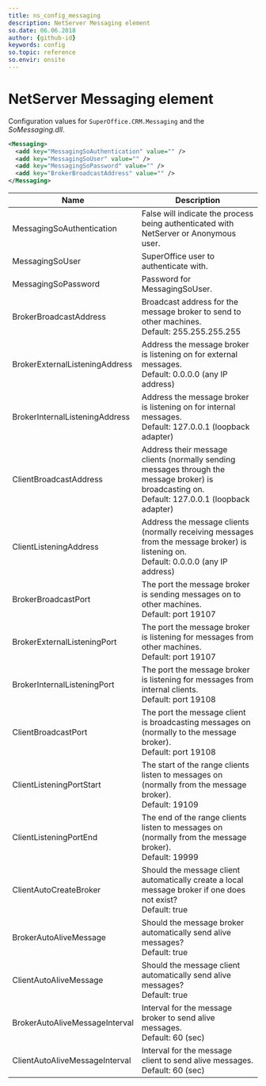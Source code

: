 ```yaml
---
title: ns_config_messaging
description: NetServer Messaging element
so.date: 06.06.2018
author: {github-id}
keywords: config
so.topic: reference
so.envir: onsite
---
```


# NetServer Messaging element

Configuration values for `SuperOffice.CRM.Messaging` and the *SoMessaging.dll*.

```XML
<Messaging>
  <add key="MessagingSoAuthentication" value="" />
  <add key="MessagingSoUser" value="" />
  <add key="MessagingSoPassword" value="" />
  <add key="BrokerBroadcastAddress" value="" />
</Messaging>
```

| Name | Description |
|---|---|
| MessagingSoAuthentication | False will indicate the process being authenticated with NetServer or Anonymous user. |
| MessagingSoUser | SuperOffice user to authenticate with. |
| MessagingSoPassword | Password for MessagingSoUser. |
| BrokerBroadcastAddress | Broadcast address for the message broker to send to other machines.<br>Default: 255.255.255.255 |
| BrokerExternalListeningAddress | Address the message broker is listening on for external messages.<br>Default: 0.0.0.0 (any IP address) |
| BrokerInternalListeningAddress | Address the message broker is listening on for internal messages.<br>Default: 127.0.0.1 (loopback adapter) |
| ClientBroadcastAddress | Address their message clients (normally sending messages through the message broker) is broadcasting on.<br>Default: 127.0.0.1 (loopback adapter) |
| ClientListeningAddress | Address the message clients (normally receiving messages from the message broker) is listening on.<br>Default: 0.0.0.0 (any IP address) |
| BrokerBroadcastPort | The port the message broker is sending messages on to other machines.<br>Default: port 19107 |
| BrokerExternalListeningPort | The port the message broker is listening for messages from other machines.<br>Default: port 19107 |
| BrokerInternalListeningPort | The port the message broker is listening for messages from internal clients.<br>Default: port 19108 |
| ClientBroadcastPort | The port the message client is broadcasting messages on (normally to the message broker).<br>Default: port 19108 |
| ClientListeningPortStart | The start of the range clients listen to messages on (normally from the message broker).<br>Default: 19109 |
| ClientListeningPortEnd | The end of the range clients listen to messages on (normally from the message broker).<br>Default: 19999 |
| ClientAutoCreateBroker | Should the message client automatically create a local message broker if one does not exist? <br>Default: true |
| BrokerAutoAliveMessage | Should the message broker automatically send alive messages? <br>Default: true |
| ClientAutoAliveMessage | Should the message client automatically send alive messages?<br>Default: true |
| BrokerAutoAliveMessageInterval |  Interval for the message broker to send alive messages.<br>Default: 60 (sec) |
| ClientAutoAliveMessageInterval | Interval for the message client to send alive messages.<br>Default: 60 (sec) |
